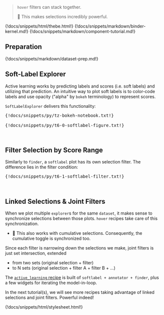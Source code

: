 > `hover` filters can stack together.
>
> :speedboat: This makes selections incredibly powerful.

{!docs/snippets/html/thebe.html!}
{!docs/snippets/markdown/binder-kernel.md!}
{!docs/snippets/markdown/component-tutorial.md!}

## **Preparation**

{!docs/snippets/markdown/dataset-prep.md!}

## **Soft-Label Explorer**

Active learning works by predicting labels and scores (i.e. soft labels) and utilizing that prediction. An intuitive way to plot soft labels is to color-code labels and use opacity ("alpha" by `bokeh` terminology) to represent scores.

`SoftLabelExplorer` delivers this functionality:

<pre data-executable>
{!docs/snippets/py/tz-bokeh-notebook.txt!}

{!docs/snippets/py/t6-0-softlabel-figure.txt!}
</pre><br>

## **Filter Selection by Score Range**

Similarly to `finder`, a `softlabel` plot has its own selection filter. The difference lies in the filter condition:

<pre data-executable>
{!docs/snippets/py/t6-1-softlabel-filter.txt!}
</pre><br>

## **Linked Selections & Joint Filters**

When we plot multiple `explorer`s for the same `dataset`, it makes sense to synchronize selections between those plots. `hover` recipes take care of this synchronization.

-   :tada: This also works with cumulative selections. Consequently, the cumulative toggle is synchronized too.

Since each filter is narrowing down the selections we make, joint filters is just set intersection, extended

-   from two sets (original selection + filter)
-   to N sets (original selection + filter A + filter B + ...)

The [`active_learning` recipe]((../t1-active-learning/)) is built of `softlabel + annotator + finder`, plus a few widgets for iterating the model-in-loop.

In the next tutorial(s), we will see more recipes taking advantage of linked selections and joint filters. Powerful indeed!

{!docs/snippets/html/stylesheet.html!}
